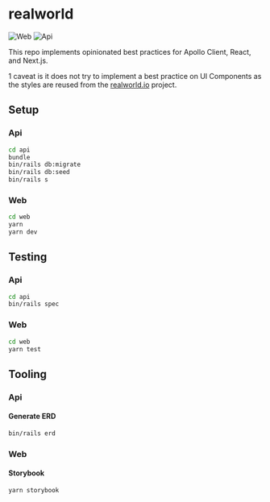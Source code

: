 # realworld

![Web](https://github.com/lifeiscontent/realworld/workflows/Web/badge.svg?branch=master)
![Api](https://github.com/lifeiscontent/realworld/workflows/Api/badge.svg?branch=master)

This repo implements opinionated best practices for Apollo Client, React, and Next.js.

1 caveat is it does not try to implement a best practice on UI Components as the styles are reused from the [realworld.io](https://github.com/gothinkster/realworld) project.


## Setup

### Api

```sh
cd api
bundle
bin/rails db:migrate
bin/rails db:seed
bin/rails s
```

### Web

```sh
cd web
yarn
yarn dev
```

## Testing

### Api

```sh
cd api
bin/rails spec
```

### Web

```sh
cd web
yarn test
```


## Tooling

### Api

#### Generate ERD

```sh
bin/rails erd
```

### Web

#### Storybook

```sh
yarn storybook
```
